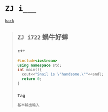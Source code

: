 # `ZJ i___`
[`back`](../)

> ## `ZJ i722` 蝸牛好蟀
> ### `c++`
> ```c++
> #include<iostream>
> using namespace std;
> int main(){
> 	cout<<"Snail is \"handsome.\""<<endl;
> 	return 0;
> }
> ```
> ### `Tag`  
> ```txt
> 基本輸出輸入
> ```





[`Codeforces`]: /OJ_ans/cf
[`Zerojudge`]: /OJ_ans/zj
[`PCIC`]: /OJ_ans/PCIC